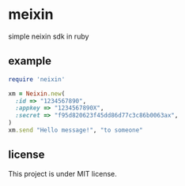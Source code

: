 # meixin

simple neixin sdk in ruby

## example

```ruby
require 'neixin'

xm = Neixin.new(
  :id => "1234567890",
  :appkey => "1234567890X", 
  :secret => "f95d820623f45dd86d77c3c86b0063ax",
)
xm.send "Hello message!", "to someone"
```

## license

This project is under MIT license.
